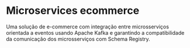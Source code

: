 # Microservices ecommerce
 Uma solução de e-commerce com integração entre microsserviços orientada a eventos usando Apache Kafka e garantindo a compatibilidade da comunicação dos microsserviços com Schema Registry. 
